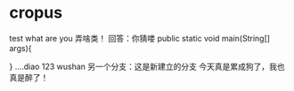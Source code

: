 # cropus
test
what are you 弄啥类！
回答：你猜喽
public static void main(String[] args){

}
....diao
123
wushan
另一个分支：这是新建立的分支
今天真是累成狗了，我也真是醉了！
